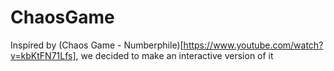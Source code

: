 # ChaosGame

Inspired by (Chaos Game - Numberphile)[https://www.youtube.com/watch?v=kbKtFN71Lfs], 
we decided to make an interactive version of it
